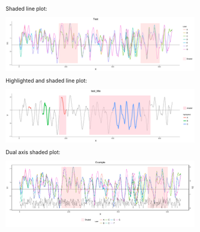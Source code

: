 
Shaded line plot:


![alt text](shaded_line_plot/test.png)




Highlighted and shaded line plot:


![alt text](highlighted_lines_and_shaded/highlighted_shaded.png)




Dual axis shaded plot:


![alt text](dual_axis_shaded/test.png)

